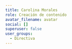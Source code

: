 ```yaml
---
title: Carolina Morales
role: Creación de contenido
avatar_filename: avatar
social: []
superuser: false
user_groups:
  - Directiva
---
```

